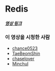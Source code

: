 # Redis

##### [영상 링크](https://youtu.be/Gimv7hroM8A)

### 이 영상을 시청한 사람

- [chance0523](https://github.com/chance0523)
- [TaeBeomShin](https://github.com/TaeBeomShin)
- [chaselover](https://github.com/chaselover)
- [Minchul](https://github.com/MinChul-Son)
